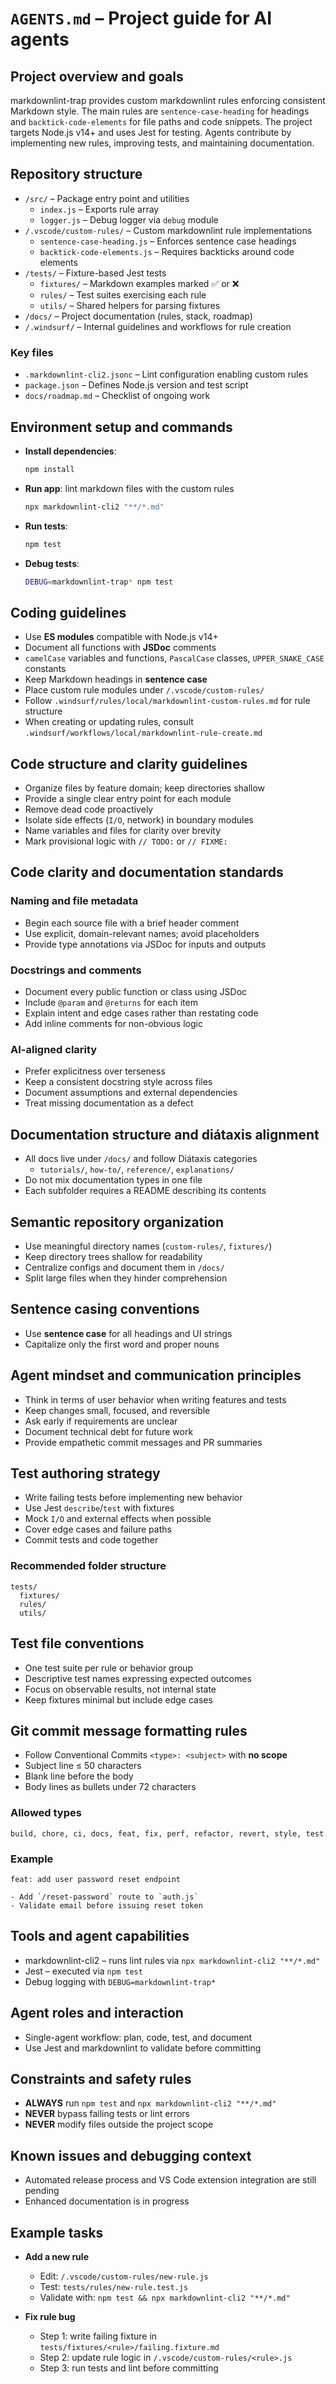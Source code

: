 # `AGENTS.md` – Project guide for AI agents

## Project overview and goals

markdownlint-trap provides custom markdownlint rules enforcing consistent Markdown style. The main rules are `sentence-case-heading` for headings and `backtick-code-elements` for file paths and code snippets. The project targets Node.js v14+ and uses Jest for testing. Agents contribute by implementing new rules, improving tests, and maintaining documentation.

## Repository structure

- `/src/` – Package entry point and utilities
  - `index.js` – Exports rule array
  - `logger.js` – Debug logger via `debug` module
- `/.vscode/custom-rules/` – Custom markdownlint rule implementations
  - `sentence-case-heading.js` – Enforces sentence case headings
  - `backtick-code-elements.js` – Requires backticks around code elements
- `/tests/` – Fixture-based Jest tests
  - `fixtures/` – Markdown examples marked ✅ or ❌
  - `rules/` – Test suites exercising each rule
  - `utils/` – Shared helpers for parsing fixtures
- `/docs/` – Project documentation (rules, stack, roadmap)
- `/.windsurf/` – Internal guidelines and workflows for rule creation

### Key files

- `.markdownlint-cli2.jsonc` – Lint configuration enabling custom rules
- `package.json` – Defines Node.js version and test script
- `docs/roadmap.md` – Checklist of ongoing work

## Environment setup and commands

- **Install dependencies**:

    ```bash
    npm install
    ```

- **Run app**: lint markdown files with the custom rules

    ```bash
    npx markdownlint-cli2 "**/*.md"
    ```

- **Run tests**:

    ```bash
    npm test
    ```

- **Debug tests**:

    ```bash
    DEBUG=markdownlint-trap* npm test
    ```

## Coding guidelines

- Use **ES modules** compatible with Node.js v14+
- Document all functions with **JSDoc** comments
- `camelCase` variables and functions, `PascalCase` classes, `UPPER_SNAKE_CASE` constants
- Keep Markdown headings in **sentence case**
- Place custom rule modules under `/.vscode/custom-rules/`
- Follow `.windsurf/rules/local/markdownlint-custom-rules.md` for rule structure
- When creating or updating rules, consult `.windsurf/workflows/local/markdownlint-rule-create.md`

## Code structure and clarity guidelines

- Organize files by feature domain; keep directories shallow
- Provide a single clear entry point for each module
- Remove dead code proactively
- Isolate side effects (`I/O`, network) in boundary modules
- Name variables and files for clarity over brevity
- Mark provisional logic with `// TODO:` or `// FIXME:`

## Code clarity and documentation standards

### Naming and file metadata

- Begin each source file with a brief header comment
- Use explicit, domain-relevant names; avoid placeholders
- Provide type annotations via JSDoc for inputs and outputs

### Docstrings and comments

- Document every public function or class using JSDoc
- Include `@param` and `@returns` for each item
- Explain intent and edge cases rather than restating code
- Add inline comments for non-obvious logic

### AI-aligned clarity

- Prefer explicitness over terseness
- Keep a consistent docstring style across files
- Document assumptions and external dependencies
- Treat missing documentation as a defect

## Documentation structure and diátaxis alignment

- All docs live under `/docs/` and follow Diátaxis categories
  - `tutorials/`, `how-to/`, `reference/`, `explanations/`
- Do not mix documentation types in one file
- Each subfolder requires a README describing its contents

## Semantic repository organization

- Use meaningful directory names (`custom-rules/`, `fixtures/`)
- Keep directory trees shallow for readability
- Centralize configs and document them in `/docs/`
- Split large files when they hinder comprehension

## Sentence casing conventions

- Use **sentence case** for all headings and UI strings
- Capitalize only the first word and proper nouns

## Agent mindset and communication principles

- Think in terms of user behavior when writing features and tests
- Keep changes small, focused, and reversible
- Ask early if requirements are unclear
- Document technical debt for future work
- Provide empathetic commit messages and PR summaries

## Test authoring strategy

- Write failing tests before implementing new behavior
- Use Jest `describe`/`test` with fixtures
- Mock `I/O` and external effects when possible
- Cover edge cases and failure paths
- Commit tests and code together

### Recommended folder structure

```text
tests/
  fixtures/
  rules/
  utils/
```

## Test file conventions

- One test suite per rule or behavior group
- Descriptive test names expressing expected outcomes
- Focus on observable results, not internal state
- Keep fixtures minimal but include edge cases

## Git commit message formatting rules

- Follow Conventional Commits `<type>: <subject>` with **no scope**
- Subject line ≤ 50 characters
- Blank line before the body
- Body lines as bullets under 72 characters

### Allowed types

```text
build, chore, ci, docs, feat, fix, perf, refactor, revert, style, test
```

### Example

```text
feat: add user password reset endpoint

- Add `/reset-password` route to `auth.js`
- Validate email before issuing reset token
```

## Tools and agent capabilities

- markdownlint-cli2 – runs lint rules via `npx markdownlint-cli2 "**/*.md"`
- Jest – executed via `npm test`
- Debug logging with `DEBUG=markdownlint-trap*`

## Agent roles and interaction

- Single-agent workflow: plan, code, test, and document
- Use Jest and markdownlint to validate before committing

## Constraints and safety rules

- **ALWAYS** run `npm test` and `npx markdownlint-cli2 "**/*.md"`
- **NEVER** bypass failing tests or lint errors
- **NEVER** modify files outside the project scope

## Known issues and debugging context

- Automated release process and VS Code extension integration are still pending
- Enhanced documentation is in progress

## Example tasks

- **Add a new rule**
  - Edit: `/.vscode/custom-rules/new-rule.js`
  - Test: `tests/rules/new-rule.test.js`
  - Validate with: `npm test && npx markdownlint-cli2 "**/*.md"`

- **Fix rule bug**
  - Step 1: write failing fixture in `tests/fixtures/<rule>/failing.fixture.md`
  - Step 2: update rule logic in `/.vscode/custom-rules/<rule>.js`
  - Step 3: run tests and lint before committing
